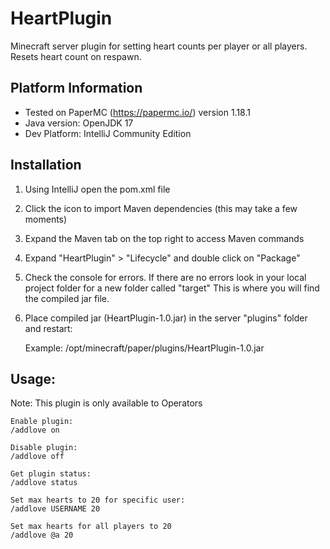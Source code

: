 # HeartPlugin
Minecraft server plugin for setting heart counts per player or all players. Resets heart count on respawn.

## Platform Information
- Tested on PaperMC (https://papermc.io/) version 1.18.1
- Java version: OpenJDK 17
- Dev Platform: IntelliJ Community Edition

## Installation
1. Using IntelliJ open the pom.xml file
2. Click the icon to import Maven dependencies (this may take a few moments)
3. Expand the Maven tab on the top right to access Maven commands
4. Expand "HeartPlugin" > "Lifecycle" and double click on "Package"
5. Check the console for errors. If there are no errors look in your local project folder for a new folder called "target" This is where you will find the compiled jar file.
6. Place compiled jar (HeartPlugin-1.0.jar) in the server "plugins" folder and restart:

    
    Example:
    /opt/minecraft/paper/plugins/HeartPlugin-1.0.jar

## Usage:
Note: This plugin is only available to Operators

    Enable plugin: 
    /addlove on

    Disable plugin:
    /addlove off

    Get plugin status:
    /addlove status

    Set max hearts to 20 for specific user:
    /addlove USERNAME 20

    Set max hearts for all players to 20
    /addlove @a 20


